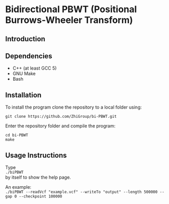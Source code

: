 # Bidirectional PBWT (Positional Burrows-Wheeler Transform)

## Introduction

## Dependencies
- C++ (at least GCC 5)  
- GNU Make  
- Bash  

## Installation
To install the program clone the repository to a local folder using:

`git clone https://github.com/ZhiGroup/bi-PBWT.git`

Enter the repository folder and compile the program:

`cd bi-PBWT`  
`make`

## Usage Instructions
Type  
`./biPBWT`  
by itself to show the help page.  

An example:  
`./biPBWT --readVcf "example.vcf" --writeTo "output" --length 500000 --gap 0 --checkpoint 100000`  


